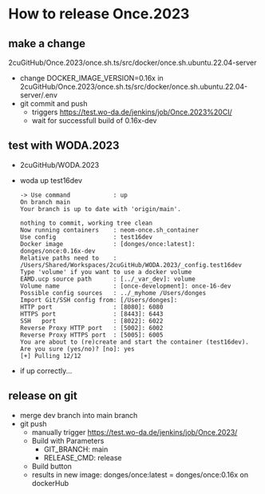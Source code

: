 # How to release Once.2023 

## make a change

2cuGitHub/Once.2023/once.sh.ts/src/docker/once.sh.ubuntu.22.04-server

- change DOCKER_IMAGE_VERSION=0.16x in 2cuGitHub/Once.2023/once.sh.ts/src/docker/once.sh.ubuntu.22.04-server/.env
- git commit and push
  - triggers https://test.wo-da.de/jenkins/job/Once.2023%20CI/
  - wait for successfull build of 0.16x-dev

## test with WODA.2023
-  2cuGitHub/WODA.2023    
  - woda up test16dev


        -> Use command            : up
        On branch main
        Your branch is up to date with 'origin/main'.

        nothing to commit, working tree clean
        Now running containers    : neom-once.sh_container
        Use config                : test16dev
        Docker image              : [donges/once:latest]: donges/once:0.16x-dev              
        Relative paths need to    : /Users/Shared/Workspaces/2cuGitHub/WODA.2023/_config.test16dev
        Type 'volume' if you want to use a docker volume
        EAMD.ucp source path      : [../_var_dev]: volume
        Volume name               : [once-development]: once-16-dev
        Possible config sources   : ../_myhome /Users/donges
        Import Git/SSH config from: [/Users/donges]: 
        HTTP port                 : [8080]: 6080
        HTTPS port                : [8443]: 6443
        SSH   port                : [8022]: 6022
        Reverse Proxy HTTP port   : [5002]: 6002
        Reverse Proxy HTTPS port  : [5005]: 6005
        You are about to (re)create and start the container (test16dev). Are you sure (yes/no)? [no]: yes
        [+] Pulling 12/12
  - if up correctly...

## release on git
- merge dev branch into main branch
- git push  
  - manually trigger https://test.wo-da.de/jenkins/job/Once.2023/
  - Build with Parameters
    - GIT_BRANCH: main
    - RELEASE_CMD: release
  - Build button
  - results in new image:    donges/once:latest = donges/once:0.16x on dockerHub